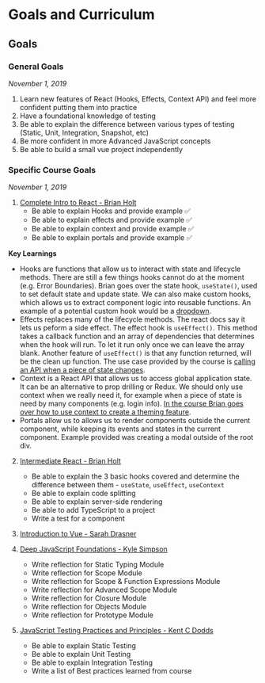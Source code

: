 # Goals and Curriculum
## Goals
### General Goals
*November 1, 2019*
1) Learn new features of React (Hooks, Effects, Context API) and feel more confident putting them into practice
2) Have a foundational knowledge of testing
3) Be able to explain the difference between various types of testing (Static, Unit, Integration, Snapshot, etc)
4) Be more confident in more Advanced JavaScript concepts
5) Be able to build a small vue project independently

### Specific Course Goals
*November 1, 2019*
1) [Complete Intro to React - Brian Holt](https://frontendmasters.com/courses/complete-react-v5/)
	- Be able to explain Hooks and provide example ✅
	- Be able to explain effects and provide example ✅
	- Be able to explain context and provide example ✅
	- Be able to explain portals and provide example ✅

**Key Learnings**  
- Hooks are functions that allow us to interact with state and lifecycle methods. There are still a few things hooks cannot do at the moment (e.g. Error Boundaries). Brian goes over the state hook, `useState()`, used to set default state and update state. We can also make custom hooks, which allows us to extract component logic into reusable functions. An example of a potential custom hook would be a [dropdown](https://github.com/ngojenny/pd-notes/blob/master/complete-intro-to-react-v5-brian-holt/notes.md#hooks).
- Effects replaces many of the lifecycle methods. The react docs say it lets us peform a side effect. The effect hook is `useEffect()`. This method takes a callback function and an array of dependencies that determines when the hook will run. To let it run only once we can leave the array blank. Another feature of `useEffect()` is that any function returned, will be the clean up function. The use case provided by the course is [calling an API when a piece of state changes](https://github.com/ngojenny/pd-notes/blob/master/complete-intro-to-react-v5-brian-holt/notes.md#effects).
- Context is a React API that allows us to access global application state. It can be an alternative to prop drilling or Redux. We should only use context when we really need it, for example when a piece of state is need by many components (e.g. login info). [In the course Brian goes over how to use context to create a theming feature](https://github.com/ngojenny/pd-notes/blob/master/complete-intro-to-react-v5-brian-holt/notes.md#context).
- Portals allow us to allows us to render components outside the current component, while keeping its events and states in the current component. Example provided was creating a modal outside of the root div.

2) [Intermediate React - Brian Holt](https://frontendmasters.com/courses/intermediate-react-v2/)
	- Be able to explain the 3 basic hooks covered and determine the difference between them - `useState`, `useEffect`, `useContext`
	- Be able to explain code splitting
	- Be able to explain server-side rendering
	- Be able to add TypeScript to a project
	- Write a test for a component

3) [Introduction to Vue - Sarah Drasner](https://frontendmasters.com/courses/vue/)

4) [Deep JavaScript Foundations  - Kyle Simpson](https://frontendmasters.com/courses/deep-javascript-v3/)
	- Write reflection for Static Typing Module
	- Write reflection for Scope Module
	- Write reflection for Scope & Function Expressions Module
	- Write reflection for Advanced Scope Module
	- Write reflection for Closure Module
	- Write reflection for Objects Module
	- Write reflection for Prototype Module
5) [JavaScript Testing Practices and Principles - Kent C Dodds](https://frontendmasters.com/courses/testing-practices-principles/)
	- Be able to explain Static Testing
	- Be able to explain Unit Testing
	- Be able to explain Integration Testing
	- Write a list of Best practices learned from course
